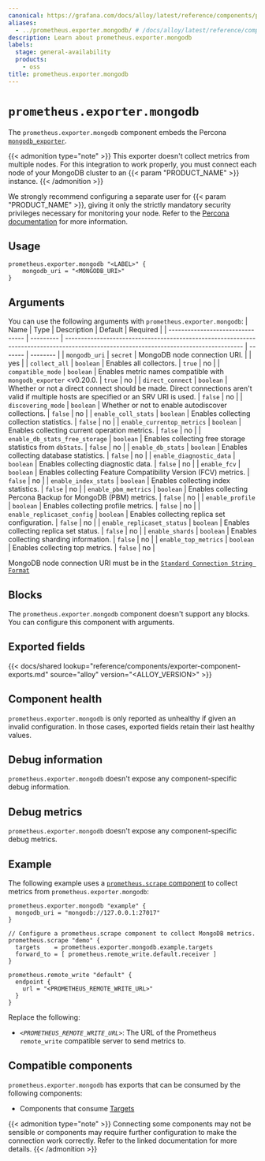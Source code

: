 ```yaml
---
canonical: https://grafana.com/docs/alloy/latest/reference/components/prometheus/prometheus.exporter.mongodb/
aliases:
  - ../prometheus.exporter.mongodb/ # /docs/alloy/latest/reference/components/prometheus.exporter.mongodb/
description: Learn about prometheus.exporter.mongodb
labels:
  stage: general-availability
  products:
    - oss
title: prometheus.exporter.mongodb
---
```


# `prometheus.exporter.mongodb`

The `prometheus.exporter.mongodb` component embeds the Percona [`mongodb_exporter`](https://github.com/percona/mongodb_exporter).

{{< admonition type="note" >}}
This exporter doesn't collect metrics from multiple nodes.
For this integration to work properly, you must connect each node of your MongoDB cluster to an {{< param "PRODUCT_NAME" >}} instance.
{{< /admonition >}}

We strongly recommend configuring a separate user for {{< param "PRODUCT_NAME" >}}, giving it only the strictly mandatory security privileges necessary for monitoring your node.
Refer to the [Percona documentation](https://github.com/percona/mongodb_exporter#permissions) for more information.

## Usage

```alloy
prometheus.exporter.mongodb "<LABEL>" {
    mongodb_uri = "<MONGODB_URI>"
}
```

## Arguments

You can use the following arguments with `prometheus.exporter.mongodb`:
| Name                             | Type      | Description                                                                                                                            | Default | Required |
| -------------------------------- | --------- | -------------------------------------------------------------------------------------------------------------------------------------- | ------- | -------- |
| `mongodb_uri`                    | `secret`  | MongoDB node connection URI.                                                                                                           |         | yes      |
| `collect_all`                    | `boolean` | Enables all collectors.                                                                                                                | `true`  | no       |
| `compatible_mode`                | `boolean` | Enables metric names compatible with `mongodb_exporter` <v0.20.0.                                                                      | `true`  | no       |
| `direct_connect`                 | `boolean` | Whether or not a direct connect should be made. Direct connections aren't valid if multiple hosts are specified or an SRV URI is used. | `false` | no      |
| `discovering_mode`               | `boolean` | Whether or not to enable autodiscover collections.                                                                                     | `false` | no       |
| `enable_coll_stats`              | `boolean` | Enables collecting collection statistics.                                                                                              | `false` | no       |
| `enable_currentop_metrics`       | `boolean` | Enables collecting current operation metrics.                                                                                          | `false` | no       |
| `enable_db_stats_free_storage`   | `boolean` | Enables collecting free storage statistics from `dbStats`.                                                                             | `false` | no       |
| `enable_db_stats`                | `boolean` | Enables collecting database statistics.                                                                                                | `false` | no       |
| `enable_diagnostic_data`         | `boolean` | Enables collecting diagnostic data.                                                                                                    | `false` | no       |
| `enable_fcv`                     | `boolean` | Enables collecting Feature Compatibility Version (FCV) metrics.                                                                        | `false` | no       |
| `enable_index_stats`             | `boolean` | Enables collecting index statistics.                                                                                                   | `false` | no       |
| `enable_pbm_metrics`             | `boolean` | Enables collecting Percona Backup for MongoDB (PBM) metrics.                                                                           | `false` | no       |
| `enable_profile`                 | `boolean` | Enables collecting profile metrics.                                                                                                    | `false` | no       |
| `enable_replicaset_config`       | `boolean` | Enables collecting replica set configuration.                                                                                          | `false` | no       |
| `enable_replicaset_status`       | `boolean` | Enables collecting replica set status.                                                                                                 | `false` | no       |
| `enable_shards`                  | `boolean` | Enables collecting sharding information.                                                                                               | `false` | no       |
| `enable_top_metrics`             | `boolean` | Enables collecting top metrics.                                                                                                        | `false` | no       |

MongoDB node connection URI must be in the [`Standard Connection String Format`](https://docs.mongodb.com/manual/reference/connection-string/#std-label-connections-standard-connection-string-format)

## Blocks

The `prometheus.exporter.mongodb` component doesn't support any blocks. You can configure this component with arguments.

## Exported fields

{{< docs/shared lookup="reference/components/exporter-component-exports.md" source="alloy" version="<ALLOY_VERSION>" >}}

## Component health

`prometheus.exporter.mongodb` is only reported as unhealthy if given an invalid configuration.
In those cases, exported fields retain their last healthy values.

## Debug information

`prometheus.exporter.mongodb` doesn't expose any component-specific debug information.

## Debug metrics

`prometheus.exporter.mongodb` doesn't expose any component-specific debug metrics.

## Example

The following example uses a [`prometheus.scrape` component][scrape] to collect metrics from `prometheus.exporter.mongodb`:

```alloy
prometheus.exporter.mongodb "example" {
  mongodb_uri = "mongodb://127.0.0.1:27017"
}

// Configure a prometheus.scrape component to collect MongoDB metrics.
prometheus.scrape "demo" {
  targets    = prometheus.exporter.mongodb.example.targets
  forward_to = [ prometheus.remote_write.default.receiver ]
}

prometheus.remote_write "default" {
  endpoint {
    url = "<PROMETHEUS_REMOTE_WRITE_URL>"
  }
}
```

Replace the following:

- _`<PROMETHEUS_REMOTE_WRITE_URL>`_: The URL of the Prometheus `remote_write` compatible server to send metrics to.

[scrape]: ../prometheus.scrape/

<!-- START GENERATED COMPATIBLE COMPONENTS -->

## Compatible components

`prometheus.exporter.mongodb` has exports that can be consumed by the following components:

- Components that consume [Targets](../../../compatibility/#targets-consumers)

{{< admonition type="note" >}}
Connecting some components may not be sensible or components may require further configuration to make the connection work correctly.
Refer to the linked documentation for more details.
{{< /admonition >}}

<!-- END GENERATED COMPATIBLE COMPONENTS -->
